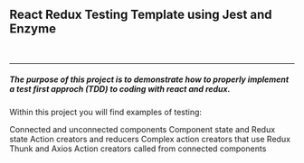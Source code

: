 <h2>React Redux Testing Template using Jest and Enzyme</h2>
<br/>
<hr/>

<h5>The purpose of this project is to demonstrate how to properly implement a test first approch (TDD) to coding with react and redux.</h5>

Within this project you will find examples of testing:

Connected and unconnected components
Component state and Redux state
Action creators and reducers
Complex action creators that use Redux Thunk and Axios
Action creators called from connected components
